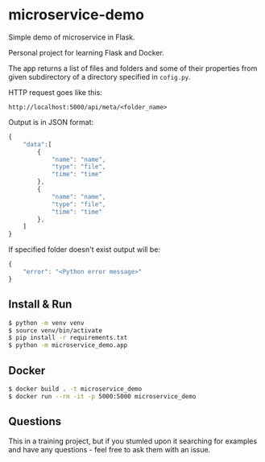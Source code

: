 # microservice-demo
Simple demo of microservice in Flask.

Personal project for learning Flask and Docker.

The app returns a list of files and folders and some of their properties from given subdirectory of a directory specified in `cofig.py`.

HTTP request goes like this:
```
http://localhost:5000/api/meta/<folder_name>
```

Output is in JSON format:
```javascript
{
    "data":[
        {
            "name": "name",
            "type": "file",
            "time": "time"
        },
        {
            "name": "name",
            "type": "file",
            "time": "time"
        },
    ]
}
```
If specified folder doesn't exist output will be:
```javascript
{
    "error": "<Python error message>"
}
```
## Install & Run
```bash
$ python -m venv venv
$ source venv/bin/activate
$ pip install -r requirements.txt
$ python -m microservice_demo.app
```
## Docker
```bash
$ docker build . -t microservice_demo
$ docker run --rm -it -p 5000:5000 microservice_demo
```
## Questions
This in a training project, but if you stumled upon it searching for examples and have any questions - feel free to ask them with an issue.
